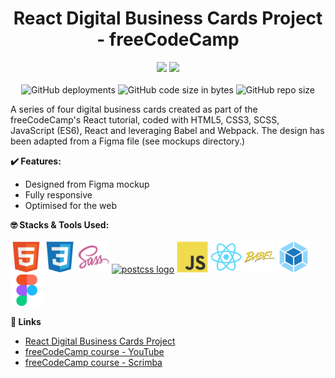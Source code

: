 <div align="center">

<h1>React Digital Business Cards Project - freeCodeCamp</h1>

![](https://api.checklyhq.com/v1/badges/checks/514f0279-bb3d-40f2-bd25-a0bc3263b01f?style=for-the-badge&theme=dark&responseTime=true) ![](https://api.checklyhq.com/v1/badges/checks/514f0279-bb3d-40f2-bd25-a0bc3263b01f?style=for-the-badge&theme=dark) <br><br> ![GitHub deployments](https://img.shields.io/github/deployments/asbhogal/React-Digital-Business-Cards/production?label=DEPLOYMENT%20STATE&style=for-the-badge&labelColor=000) ![GitHub code size in bytes](https://img.shields.io/github/languages/code-size/asbhogal/React-Digital-Business-Cards?style=for-the-badge&labelColor=000) ![GitHub repo size](https://img.shields.io/github/repo-size/asbhogal/React-Digital-Business-Cards?color=blueviolet&style=for-the-badge&labelColor=000)

</div>

A series of four digital business cards created as part of the freeCodeCamp's React tutorial, coded with HTML5, CSS3, SCSS, JavaScript (ES6), React and leveraging Babel and Webpack. The design has been adapted from a Figma file (see mockups directory.)

<strong>:heavy_check_mark: Features:</strong><br>
  - Designed from Figma mockup
  - Fully responsive
  - Optimised for the web

<strong>:nerd_face: Stacks &#38; Tools Used:</strong><br>
<br>
<a target="_blank" rel="noopener noreferrer" href="https://github.com/devicons/devicon/blob/master/icons/html5/html5-original.svg"><img src="https://github.com/devicons/devicon/raw/master/icons/html5/html5-original.svg" alt="html5 logo" width="50" height="50" style="max-width:100%;"></a>
<a target="_blank" rel="noopener noreferrer" href="https://github.com/devicons/devicon/blob/master/icons/css3/css3-original.svg"><img src="https://github.com/devicons/devicon/raw/master/icons/css3/css3-original.svg" alt="css3 logo" width="50" height="50" style="max-width:100%;"></a>
<a target="_blank" rel="noopener noreferrer" href="https://github.com/devicons/devicon/blob/master/icons/sass/sass-original.svg"><img src="https://github.com/devicons/devicon/blob/master/icons/sass/sass-original.svg" alt="sass logo" width="50" height="50" style="max-width:100%;"></a>
<a target="_blank" rel="noopener noreferrer" href="https://github.com/postcss/brand/blob/master/dist/postcss-logo-symbol.svg"><img src="https://github.com/postcss/brand/blob/master/dist/postcss-logo-symbol.svg" alt="postcss logo" width="50" height="50" style="max-width:100%;"></a>
<a target="_blank" rel="noopener noreferrer" href="https://github.com/devicons/devicon/blob/master/icons/javascript/javascript-original.svg"><img src="https://github.com/devicons/devicon/raw/master/icons/javascript/javascript-original.svg" alt="JavaScript" width="50" height="50" style="max-width:100%;"></a>
<a target="_blank" rel="noopener noreferrer" href="https://github.com/devicons/devicon/blob/master/icons/react/react-original.svg"><img src="https://github.com/devicons/devicon/blob/master/icons/react/react-original.svg" alt="React logo" width="50" height="50" style="max-width:100%;"></a>
<a target="_blank" rel="noopener noreferrer" href="https://github.com/devicons/devicon/blob/master/icons/babel/babel-original.svg"><img src="https://github.com/devicons/devicon/blob/master/icons/babel/babel-original.svg" alt="Babel logo" width="50" height="50" style="max-width:100%;"></a>
<a target="_blank" rel="noopener noreferrer" href="https://github.com/devicons/devicon/blob/master/icons/webpack/webpack-original.svg"><img src="https://github.com/devicons/devicon/blob/master/icons/webpack/webpack-original.svg" alt="Webpack logo" width="50" height="50" style="max-width:100%;"></a>
<a target="_blank" rel="noopener noreferrer" href="https://github.com/devicons/devicon/blob/master/icons/figma/figma-original.svg"><img src="https://github.com/devicons/devicon/blob/master/icons/figma/figma-original.svg" alt="Figma logo" width="50" height="50" style="max-width:100%;"></a>

<strong>:link: Links</strong><br>
 - <a target="_blank" href="https://react-digital-business-cards-project.vercel.app/">React Digital Business Cards Project</a>
 - <a target="_blank" href="https://www.youtube.com/watch?v=bMknfKXIFA8">freeCodeCamp course - YouTube</a>
 - <a target="_blank" href="https://scrimba.com/learn/learnreact">freeCodeCamp course - Scrimba</a>
